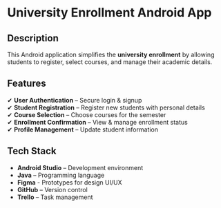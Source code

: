 # University Enrollment Android App 

## Description  
This Android application simplifies the **university enrollment** by allowing students to register, select courses, and manage their academic details.

## Features   
✔ **User Authentication** – Secure login & signup  
✔ **Student Registration** – Register new students with personal details  
✔ **Course Selection** – Choose courses for the semester  
✔ **Enrollment Confirmation** – View & manage enrollment status  
✔ **Profile Management** – Update student information  

## Tech Stack   
- **Android Studio** – Development environment  
- **Java** – Programming language  
- **Figma** - Prototypes for design UI/UX 
- **GitHub** – Version control  
- **Trello** – Task management  

